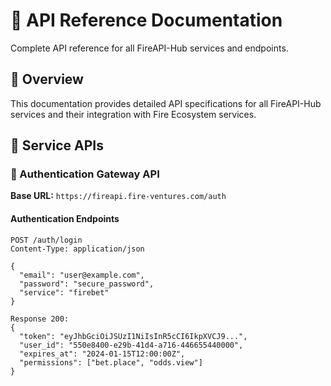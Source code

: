 # 📖 API Reference Documentation

Complete API reference for all FireAPI-Hub services and endpoints.

## 🎯 Overview

This documentation provides detailed API specifications for all FireAPI-Hub services and their integration with Fire Ecosystem services.

## 🔗 Service APIs

### 🔐 Authentication Gateway API
**Base URL:** `https://fireapi.fire-ventures.com/auth`

#### Authentication Endpoints
```http
POST /auth/login
Content-Type: application/json

{
  "email": "user@example.com",
  "password": "secure_password",
  "service": "firebet"
}

Response 200:
{
  "token": "eyJhbGciOiJSUzI1NiIsInR5cCI6IkpXVCJ9...",
  "user_id": "550e8400-e29b-41d4-a716-446655440000",
  "expires_at": "2024-01-15T12:00:00Z",
  "permissions": ["bet.place", "odds.view"]
}

